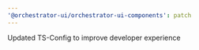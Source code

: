```yaml
---
'@orchestrator-ui/orchestrator-ui-components': patch
---
```


Updated TS-Config to improve developer experience
